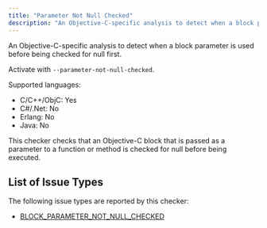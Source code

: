 ```yaml
---
title: "Parameter Not Null Checked"
description: "An Objective-C-specific analysis to detect when a block parameter is used before being checked for null first."
---
```


An Objective-C-specific analysis to detect when a block parameter is used before being checked for null first.

Activate with `--parameter-not-null-checked`.

Supported languages:
- C/C++/ObjC: Yes
- C#/.Net: No
- Erlang: No
- Java: No

This checker checks that an Objective-C block that is passed as a parameter
to a function or method is checked for null before being executed.


## List of Issue Types

The following issue types are reported by this checker:
- [BLOCK_PARAMETER_NOT_NULL_CHECKED](/docs/next/all-issue-types#block_parameter_not_null_checked)
